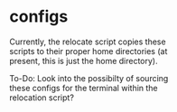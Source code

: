 configs
=======

Currently, the relocate script copies these  
scripts to their proper home directories (at  
present, this is just the home directory).  
  
To-Do: Look into the possibilty of sourcing  
these configs for the terminal within the  
relocation script?
